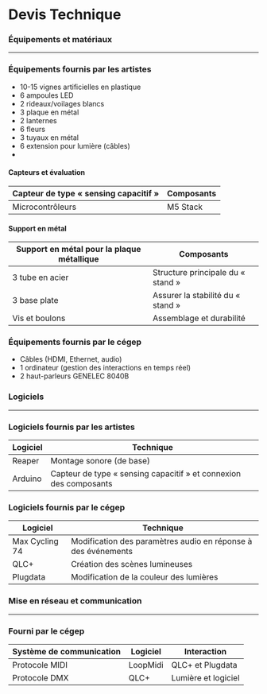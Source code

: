 # Devis Technique

### Équipements et matériaux
---
### Équipements fournis par les artistes

- 10-15 vignes artificielles en plastique 
- 6 ampoules LED 
- 2 rideaux/voilages blancs 
- 3 plaque en métal
- 2 lanternes 
- 6 fleurs
- 3 tuyaux en métal
- 6 extension pour lumière (câbles) 
- 
#### Capteurs et évaluation

| Capteur de type « sensing capacitif » | Composants |
| ------------------------------------- | ---------- |
| Microcontrôleurs                      | M5 Stack   |

#### Support en métal

| Support en métal pour la plaque métallique | Composants                        |
| ------------------------------------------ | --------------------------------- |
| 3 tube en acier                            | Structure principale du « stand » |
| 3 base plate                               | Assurer la stabilité du « stand » |
| Vis et boulons                             | Assemblage et durabilité          |

### Équipements fournis par le cégep

- Câbles (HDMI, Ethernet, audio)
- 1 ordinateur (gestion des interactions en temps réel)
- 2 haut-parleurs GENELEC 8040B

### Logiciels 

---
### Logiciels fournis par les artistes
  
| Logiciel | Technique                                                         |
| -------- | ----------------------------------------------------------------- |
| Reaper   | Montage sonore (de base)                                          |
| Arduino  | Capteur de type « sensing capacitif » et connexion des composants |

### Logiciels fournis par le cégep

| Logiciel       | Technique                                                     |
| -------------- | ------------------------------------------------------------- |
| Max Cycling 74 | Modification des paramètres audio en réponse à des événements |
| QLC+           | Création des scènes lumineuses                                |
| Plugdata       | Modification de la couleur des lumières                       |

### Mise en réseau et communication

---
### Fourni par le cégep

| Système de communication | Logiciel | Interaction         |
| ------------------------ | -------- | ------------------- |
| Protocole MIDI           | LoopMidi | QLC+ et Plugdata    |
| Protocole DMX            | QLC+     | Lumière et logiciel |

